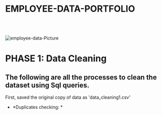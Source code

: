 # EMPLOYEE-DATA-PORTFOLIO
<br> </br>

![employee-data-Picture](https://github.com/JoeYves/Employee-Data-Sql-Portfolio/assets/128157898/3579d4c1-a00d-47b0-aa0f-f4a41ded7b52)



# PHASE 1: Data Cleaning


## The following are all the processes to clean the dataset using Sql queries.

First, saved the original copy of data as 'data_cleaning1.csv'

* *Duplicates checking: *
  






